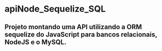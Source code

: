 # apiNode_Sequelize_SQL

## Projeto montando uma API utilizando a ORM sequelize do JavaScript para bancos relacionais, NodeJS e o MySQL.